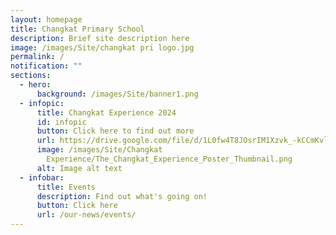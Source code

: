 ```yaml
---
layout: homepage
title: Changkat Primary School
description: Brief site description here
image: /images/Site/changkat pri logo.jpg
permalink: /
notification: ""
sections:
  - hero:
      background: /images/Site/banner1.png
  - infopic:
      title: Changkat Experience 2024
      id: infopic
      button: Click here to find out more
      url: https://drive.google.com/file/d/1L0fw4T8JOsrIM1Xzvk_-kCCmKvlliJV-/view?usp=sharing
      image: /images/Site/Changkat
        Experience/The_Changkat_Experience_Poster_Thumbnail.png
      alt: Image alt text
  - infobar:
      title: Events
      description: Find out what's going on!
      button: Click here
      url: /our-news/events/
---
```

